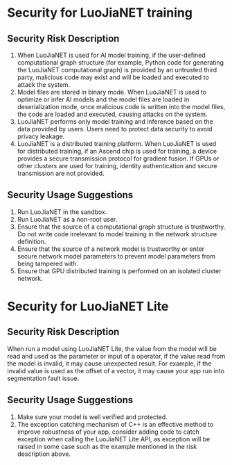 # Security for LuoJiaNET training

## Security Risk Description

1. When LuoJiaNET is used for AI model training, if the user-defined computational graph structure (for example, Python code for generating the LuoJiaNET computational graph) is provided by an untrusted third party, malicious code may exist and will be loaded and executed to attack the system.
2. Model files are stored in binary mode. When LuoJiaNET is used to optimize or infer AI models and the model files are loaded in deserialization mode, once malicious code is written into the model files, the code are loaded and executed, causing attacks on the system.
3. LuoJiaNET performs only model training and inference based on the data provided by users. Users need to protect data security to avoid privacy leakage.
4. LuoJiaNET is a distributed training platform. When LuoJiaNET is used for distributed training, if an Ascend chip is used for training, a device provides a secure transmission protocol for gradient fusion. If GPUs or other clusters are used for training, identity authentication and secure transmission are not provided.

## Security Usage Suggestions

1. Run LuoJiaNET in the sandbox.
2. Run LuoJiaNET as a non-root user.
3. Ensure that the source of a computational graph structure is trustworthy. Do not write code irrelevant to model training in the network structure definition.
4. Ensure that the source of a network model is trustworthy or enter secure network model parameters to prevent model parameters from being tampered with.
5. Ensure that GPU distributed training is performed on an isolated cluster network.

# Security for LuoJiaNET Lite

## Security Risk Description

When run a model using LuoJiaNET Lite, the value from the model will be read and used as the parameter or input of a operator, if the value read from the model is invalid, it may cause unexpected result. For example, if the invalid value is used as the offset of a vector, it may cause your app run into segmentation fault issue.

## Security Usage Suggestions

1. Make sure your model is well verified and protected.
2. The exception catching mechanism of C++ is an effective method to improve robustness of your app, consider adding code to catch exception when calling the LuoJiaNET Lite API, as exception will be raised in some case such as the example mentioned in the risk description above.
